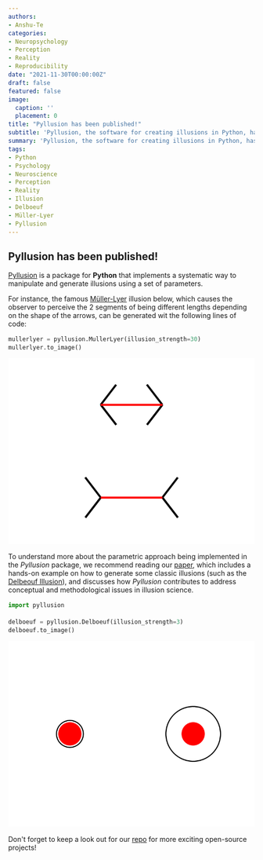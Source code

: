 ```yaml
---
authors:
- Anshu-Te
categories:
- Neuropsychology
- Perception
- Reality
- Reproducibility
date: "2021-11-30T00:00:00Z"
draft: false
featured: false
image:
  caption: ''
  placement: 0
title: "Pyllusion has been published!"
subtitle: 'Pyllusion, the software for creating illusions in Python, has been published.'
summary: 'Pyllusion, the software for creating illusions in Python, has been published.'
tags:
- Python
- Psychology
- Neuroscience
- Perception
- Reality
- Illusion
- Delboeuf
- Müller-Lyer
- Pyllusion
---
```


## Pyllusion has been published!

[Pyllusion](https://github.com/RealityBending/Pyllusion) is a package for **Python** that implements a systematic way to manipulate and generate illusions using a set of parameters.

For instance, the famous [Müller-Lyer](https://en.wikipedia.org/wiki/M%C3%BCller-Lyer_illusion) illusion below, which causes the observer to perceive the 2 segments of being different lengths depending on the shape of the arrows, can be generated wit the following lines of code:

```python
mullerlyer = pyllusion.MullerLyer(illusion_strength=30)
mullerlyer.to_image()
```

![](https://github.com/RealityBending/Pyllusion/blob/master/docs/img/README_mullerlyer1.png?raw=true)


To understand more about the parametric approach being implemented in the *Pyllusion* package, we recommend reading our [paper](https://dominiquemakowski.github.io/publication/makowski2021parametric/makowski2021parametric.pdf), which includes a hands-on example on how to generate some classic illusions (such as the [Delbeouf Illusion](https://en.wikipedia.org/wiki/Delboeuf_illusion)), and discusses how *Pyllusion* contributes to address conceptual and methodological issues in illusion science.

```python
import pyllusion

delboeuf = pyllusion.Delboeuf(illusion_strength=3)
delboeuf.to_image()
```

![](https://github.com/RealityBending/Pyllusion/blob/master/docs/img/README_delboeuf1.png?raw=true)

Don't forget to keep a look out for our [repo](https://github.com/RealityBending/) for more exciting open-source projects!
